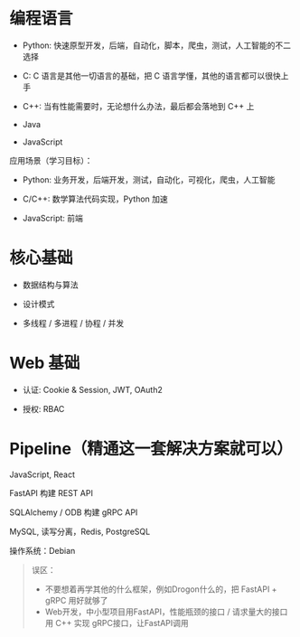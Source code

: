 # 编程语言

- Python: 快速原型开发，后端，自动化，脚本，爬虫，测试，人工智能的不二选择

- C: C 语言是其他一切语言的基础，把 C 语言学懂，其他的语言都可以很快上手

- C++: 当有性能需要时，无论想什么办法，最后都会落地到 C++ 上

- Java

- JavaScript

应用场景（学习目标）：

- Python: 业务开发，后端开发，测试，自动化，可视化，爬虫，人工智能

- C/C++: 数学算法代码实现，Python 加速

- JavaScript: 前端

# 核心基础

- 数据结构与算法

- 设计模式

- 多线程 / 多进程 / 协程 / 并发

# Web 基础

- 认证: Cookie & Session, JWT, OAuth2

- 授权: RBAC

# Pipeline（精通这一套解决方案就可以）

JavaScript, React

FastAPI 构建 REST API

SQLAlchemy / ODB 构建 gRPC API

MySQL, 读写分离，Redis, PostgreSQL

操作系统：Debian

> 误区：
> - 不要想着再学其他的什么框架，例如Drogon什么的，把 FastAPI + gRPC 用好就够了
> - Web开发，中小型项目用FastAPI，性能瓶颈的接口 / 请求量大的接口用 C++ 实现 gRPC接口，让FastAPI调用

